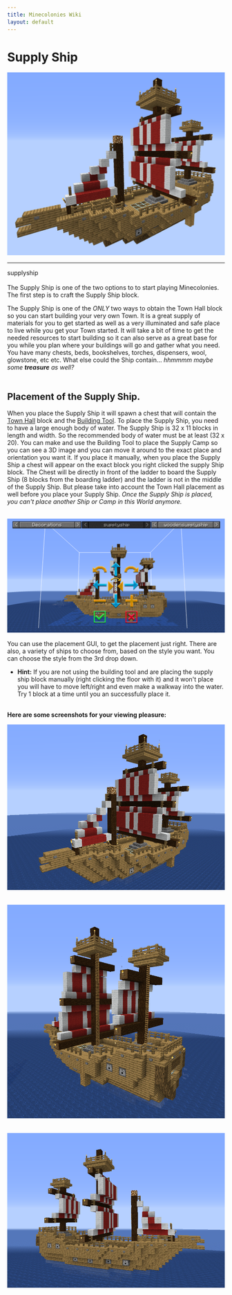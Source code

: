 ```yaml
---
title: Minecolonies Wiki
layout: default
---
```

# Supply Ship

<p style="text-align:center;"><img src="../../assets/images/items/supplyship1.png" alt="Supplyship"></p>
    <hr/>

<div class="infobox box text-center">
    <recipe>supplyship</recipe>
</div>
<br>
The Supply Ship is one of the two options to to start playing Minecolonies. The first step is to craft the Supply Ship block.

The Supply Ship is one of the *ONLY* two ways to obtain the Town Hall block so you can start building your very own Town. It is a great supply of materials for you to get started as well as a very illuminated and safe place to live while you get your Town started. It will take a bit of time to get the needed resources to start building so it can also serve as a great base for you while you plan where your buildings will go and gather what you need. You have many chests, beds, bookshelves, torches, dispensers, wool, glowstone, etc etc. What else could the Ship contain... _hhmmmm maybe some **treasure** as well?_
<br><br>

## Placement of the Supply Ship.

When you place the Supply Ship it will spawn a chest that will contain the [Town Hall](../buildings/townhall) block and the [Building Tool](../items/buildingtool). To place the Supply Ship, you need to have a large enough body of water. The Supply Ship is 32 x 11 blocks in length and width. So the recommended body of water must be at least (32 x 20). You can make and use the Building Tool to place the Supply Camp so you can see a 3D image and you can move it around to the exact place and orientation you want it. If you place it manually, when you place the Supply Ship a chest will appear on the exact block you right clicked the supply Ship block. The Chest will be directly in front of the ladder to board the Supply Ship (8 blocks from the boarding ladder) and the ladder is not in the middle of the Supply Ship. But please take into account the Town Hall placement as well before you place your Supply Ship. *Once the Supply Ship is placed, you can't place another Ship or Camp in this World anymore.*
<br><br>

<p style="text-align:center;"><img src="../../assets/images/gui/shipgui.png" alt="Supply Ship GUI">
    
You can use the placement GUI, to get the placement just right. There are also, a variety of ships to choose from, based on the style you want. You can choose the style from the 3rd drop down. 

- **Hint:** If you are not using the building tool and are placing the supply ship block manually (right clicking the floor with it) and it won't place you will have to move left/right and even make a walkway into the water. Try 1 block at a time until you an successfully place it.
<br><br>

**Here are some screenshots for your viewing pleasure:**

<p style="text-align:center;"><img src="../../assets/images/items/ship1.png" alt="Supply Ship"><br><br>
<p style="text-align:center;"><img src="../../assets/images/items/ship2.png" alt="Supply Ship"><br><br>
<p style="text-align:center;"><img src="../../assets/images/items/ship3.png" alt="Supply Ship"><br>

